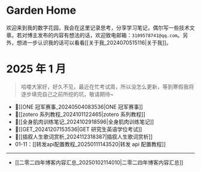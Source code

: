 # Garden Home

欢迎来到我的数字花园，我会在这里记录思考，分享学习笔记，偶尔写一些技术文章。若对博主发布的内容有想法的话，欢迎致电邮箱：`3109578741@qq.com`。另外，想进一步认识我的话可以看看[[关于我_2024070515116|关于我]]。

# 2025 年 1 月

> 哈喽大家好，好久不见，最近在忙考试周，所以没怎么更新，等到寒假我将逐步填完自己之前所挖的坑，敬请期待~

- 📌[[ONE 冠军赛事_20240504083536|ONE 冠军赛事]] 
- 📌[[zotero 系列教程_2024101122465|zotero 系列教程]] 
- 📌[[全身肌肉训练笔记_2024102918596|全身肌肉训练笔记]] 
- 📌[[GET_20241207153536|GET 研究生英语学位考试]] 
- 📌[[插叙人生歌词赏析_2024112318387|插叙人生歌词赏析]] 
- 01-11：[[转发api配置教程_20250111143520|转发 api 配置教程]]

---

- [[二零二四年博客内容汇总_20250102114010|二零二四年博客内容汇总]]